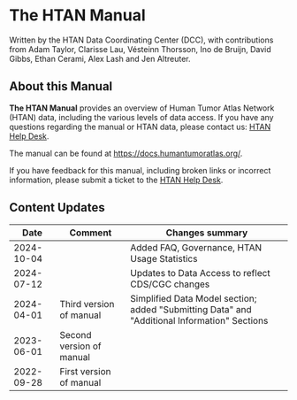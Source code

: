# The HTAN Manual

Written by the HTAN Data Coordinating Center (DCC), with contributions from Adam Taylor, Clarisse Lau, Vésteinn Thorsson, Ino de Bruijn, David Gibbs, Ethan Cerami, Alex Lash and Jen Altreuter.

## About this Manual

**The HTAN Manual** provides an overview of Human Tumor Atlas Network (HTAN) data, including the various levels of data access. If you have any questions regarding the manual or HTAN data, please contact us: [HTAN Help Desk](https://sagebionetworks.jira.com/servicedesk/customer/portal/1).

The manual can be found at https://docs.humantumoratlas.org/.

If you have feedback for this manual, including broken links or incorrect information, please submit a ticket to the [HTAN Help Desk](https://sagebionetworks.jira.com/servicedesk/customer/portal/1).

## Content Updates

| Date       | Comment                  | Changes summary |
|------------|--------------------------|-----------------|
| 2024-10-04 |                          | Added FAQ, Governance, HTAN Usage Statistics |
| 2024-07-12 |                          | Updates to Data Access to reflect CDS/CGC changes |
| 2024-04-01 | Third version of manual  | Simplified Data Model section; added "Submitting Data" and "Additional Information" Sections |
| 2023-06-01 | Second version of manual |  |
| 2022-09-28 | First version of manual  | |

